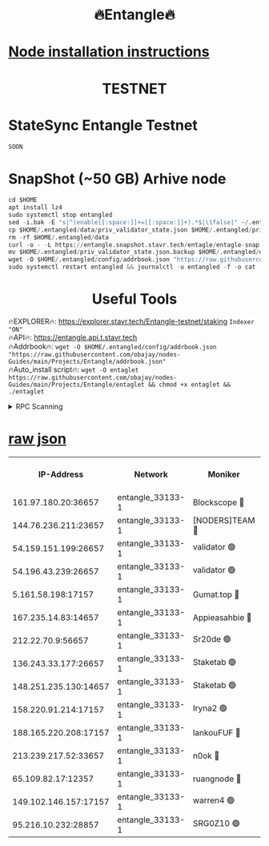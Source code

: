 <h1 align="center"> 🔥Entangle🔥</h1>

[Node installation instructions](https://github.com/obajay/nodes-Guides/tree/main/Projects/Entangle)
=

<h1 align="center"> TESTNET</h1>

# StateSync Entangle Testnet
```python
SOON
```
# SnapShot (~50 GB) Arhive node
```python
cd $HOME
apt install lz4
sudo systemctl stop entangled
sed -i.bak -E "s|^(enable[[:space:]]+=[[:space:]]+).*$|\1false|" ~/.entangled/config/config.toml
cp $HOME/.entangled/data/priv_validator_state.json $HOME/.entangled/priv_validator_state.json.backup
rm -rf $HOME/.entangled/data
curl -o - -L https://entangle.snapshot.stavr.tech/entagle/entagle-snap.tar.lz4 | lz4 -c -d - | tar -x -C $HOME/.entangled --strip-components 2
mv $HOME/.entangled/priv_validator_state.json.backup $HOME/.entangled/data/priv_validator_state.json
wget -O $HOME/.entangled/config/addrbook.json "https://raw.githubusercontent.com/obajay/nodes-Guides/main/Projects/Entangle/addrbook.json"
sudo systemctl restart entangled && journalctl -u entangled -f -o cat
```
 <h1 align="center"> Useful Tools</h1>
 
🔥EXPLORER🔥: https://explorer.stavr.tech/Entangle-testnet/staking        `Indexer "ON"` \
🔥API🔥:      https://entangle.api.t.stavr.tech \
🔥Addrbook🔥: ```wget -O $HOME/.entangled/config/addrbook.json "https://raw.githubusercontent.com/obajay/nodes-Guides/main/Projects/Entangle/addrbook.json"``` \
🔥Auto_install script🔥:  `wget -O entaglet https://raw.githubusercontent.com/obajay/nodes-Guides/main/Projects/Entangle/entaglet && chmod +x entaglet && ./entaglet`


<details>
<summary>RPC Scanning</summary>

<h2 align="center"> We scan nodes in real time every 4 hours. And we provide the final result of RPC endpoints.
We cannot influence the operation of these nodes in any way. </h2>


```python
If Voting Power is higher than 0 --> then the Node is a validator of the network and may be subject to attack and be a potential threat to the chain.
```
```python
We marked such validators with a red symbol
```

</details>

[raw json](https://rpc-check.entangt.stavr.tech/entangt/rpc-entangt-result.json)
=


<table><tr><th>IP-Address</th><th>Network</th><th>Moniker</th><th>Latest Block Height</th><th>Earliest Block Height</th><th>Catching Up</th><th>Voting Power</th><th>Scan Time</th></tr><tr><td>161.97.180.20:36657</td><td>entangle_33133-1</td><td>Blockscope 🔴</td><td>890280</td><td>1</td><td>False</td><td>112196446037095</td><td>2023-12-02T12:32:12.192396081UTC</td></tr><tr><td>144.76.236.211:23657</td><td>entangle_33133-1</td><td>[NODERS]TEAM 🔴</td><td>890282</td><td>1</td><td>False</td><td>47049700500000000</td><td>2023-12-02T12:32:23.713001170UTC</td></tr><tr><td>54.159.151.199:26657</td><td>entangle_33133-1</td><td>validator 🟢</td><td>890283</td><td>1</td><td>False</td><td>0</td><td>2023-12-02T12:32:31.016837811UTC</td></tr><tr><td>54.196.43.239:26657</td><td>entangle_33133-1</td><td>validator 🟢</td><td>890284</td><td>1</td><td>False</td><td>0</td><td>2023-12-02T12:32:31.673838695UTC</td></tr><tr><td>5.161.58.198:17157</td><td>entangle_33133-1</td><td>Gumat.top 🔴</td><td>890285</td><td>522001</td><td>False</td><td>70934104092782</td><td>2023-12-02T12:32:39.169659782UTC</td></tr><tr><td>167.235.14.83:14657</td><td>entangle_33133-1</td><td>Appieasahbie 🔴</td><td>890284</td><td>531401</td><td>False</td><td>44568809900999996</td><td>2023-12-02T12:32:34.319430786UTC</td></tr><tr><td>212.22.70.9:56657</td><td>entangle_33133-1</td><td>Sr20de 🟢</td><td>890279</td><td>620601</td><td>False</td><td>0</td><td>2023-12-02T12:32:11.671282254UTC</td></tr><tr><td>136.243.33.177:26657</td><td>entangle_33133-1</td><td>Staketab 🟢</td><td>890283</td><td>660001</td><td>False</td><td>0</td><td>2023-12-02T12:32:26.010013794UTC</td></tr><tr><td>148.251.235.130:14657</td><td>entangle_33133-1</td><td>Staketab 🟢</td><td>890279</td><td>660801</td><td>False</td><td>0</td><td>2023-12-02T12:32:11.912549178UTC</td></tr><tr><td>158.220.91.214:17157</td><td>entangle_33133-1</td><td>Iryna2 🟢</td><td>890284</td><td>704001</td><td>False</td><td>0</td><td>2023-12-02T12:32:32.036797463UTC</td></tr><tr><td>188.165.220.208:17157</td><td>entangle_33133-1</td><td>lankouFUF 🔴</td><td>890280</td><td>725001</td><td>False</td><td>141899900000002</td><td>2023-12-02T12:32:17.005684158UTC</td></tr><tr><td>213.239.217.52:33657</td><td>entangle_33133-1</td><td>n0ok 🔴</td><td>890283</td><td>790283</td><td>False</td><td>46574292273662988</td><td>2023-12-02T12:32:30.322942693UTC</td></tr><tr><td>65.109.82.17:12357</td><td>entangle_33133-1</td><td>ruangnode 🔴</td><td>890280</td><td>806001</td><td>False</td><td>141271482790726</td><td>2023-12-02T12:32:12.561944432UTC</td></tr><tr><td>149.102.146.157:17157</td><td>entangle_33133-1</td><td>warren4 🟢</td><td>890282</td><td>822001</td><td>False</td><td>0</td><td>2023-12-02T12:32:23.471328535UTC</td></tr><tr><td>95.216.10.232:28857</td><td>entangle_33133-1</td><td>SRG0Z10 🟢</td><td>890279</td><td>842001</td><td>False</td><td>0</td><td>2023-12-02T12:32:11.281144904UTC</td></tr></table>
